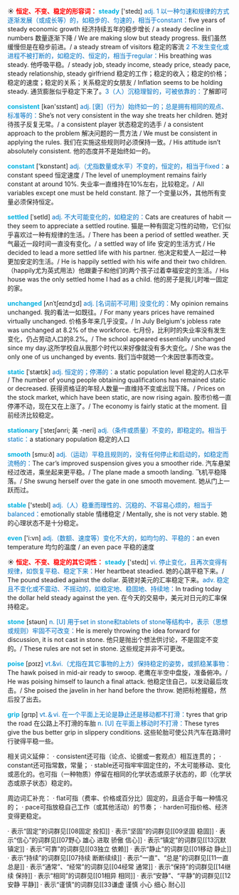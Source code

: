 ☀ <font color="red">**恒定、不变、稳定的形容词：**</font>
<font color="sky blue">**steady**</font> ['stedɪ] 
<font color="#0070c0">adj. 1 以一种匀速和规律的方式逐渐发展（或成长等）的，如稳步的、匀速的，相当于constant：</font>five years of steady economic growth 经济持续五年的稳步增长 / a steady decline in numbers 数量逐渐下降 / We are making slow but steady progress. 我们虽然缓慢但是在稳步前进。/ a steady stream of visitors 稳定的客流 <font color="#0070c0">2 不发生变化或进程不被打断的，如稳定的、恒定的，相当于regular：</font>His breathing was steady. 他呼吸平稳。/ steady job, steady income, steady price, steady pace, steady relationship, steady girlfriend 稳定的工作；稳定的收入；稳定的价格；稳定的速度；稳定的关系；关系稳定的女朋友 / Inflation seems to be holding steady. 通货膨胀似乎稳定下来了。<font color="#0070c0">3（人）沉稳理智的，可被依靠的：</font>了解即可

<font color="sky blue">**consistent**</font> [kən'sɪstənt] 
<font color="#0070c0">adj. [褒]（行为）始终如一的；总是拥有相同的观点、标准等的：</font>She’s not very consistent in the way she treats her children. 她对待孩子反复无常。/ a consistent player 状态稳定的选手 / a consistent approach to the problem 解决问题的一贯方法 / We must be consistent in applying the rules. 我们在实施这些规则时必须保持一致。/ His attitude isn’t absolutely consistent. 他的态度并不是始终如一的。

<font color="sky blue">**constant**</font> ['kɒnstənt] 
<font color="#0070c0">adj.（尤指数量或水平）不变的，恒定的，相当于fixed：</font>a constant speed 恒定速度 / The level of unemployment remains fairly constant at around 10%. 失业率一直维持在10%左右，比较稳定。/ All variables except one must be held constant. 除了一个变量以外，其他所有变量必须保持恒定。
          
<font color="sky blue">**settled**</font> [ˈsetld]
<font color="#0070c0">adj. 不大可能变化的，如稳定的：</font>Cats are creatures of habit — they seem to appreciate a settled routine. 猫是一种有固定习性的动物，它们似乎喜欢过一种有规律的生活。/ There has been a period of settled weather. 天气最近一段时间一直没有变化。/ a settled way of life 安定的生活方式 / He decided to lead a more settled life with his partner. 他决定和爱人一起过一种更加安定的生活。/ He is happily settled with his wife and their two children.（happily尤为英式用法）他跟妻子和他们的两个孩子过着幸福安定的生活。/ His house was the only settled home I had as a child. 他的房子是我儿时唯一固定的家。

<font color="sky blue">**unchanged**</font> [ʌnˈtʃeɪndʒd]
<font color="#0070c0">adj. [名词前不可用] 没变化的：</font>My opinion remains unchanged. 我的看法一如既往。/ For many years prices have remained virtually unchanged. 价格多年来几乎没变。/ In July Belgium's jobless rate was unchanged at 8.2% of the workforce. 七月份，比利时的失业率没有发生变化，仍占劳动人口的8.2%。/ The school appeared essentially unchanged since my day.这所学校自从我那个时代以来好像就没有多大变化。/ She was the only one of us unchanged by events. 我们当中就她一个未因世事而改变。

<font color="sky blue">**static**</font> [ˈstætɪk]
<font color="#0070c0">adj. 恒定的；停滞的：</font>a static population level 稳定的人口水平 / The number of young people obtaining qualifications has remained static or decreased. 获得资格证的年轻人数量一直维持不变或出现下降。/ Prices on the stock market, which have been static, are now rising again. 股市价格一直停滞不动，现在又在上涨了。/ The economy is fairly static at the moment. 目前经济比较稳定。
           
<font color="sky blue">**stationary**</font> [ˈsteɪʃənri; 美 -neri]
<font color="#0070c0">adj.（条件或质量）不变的，即稳定的。相当于static：</font>a stationary population 稳定的人口

<font color="sky blue">**smooth**</font> [smu:ð] 
<font color="#0070c0">adj.（运动）平稳且规则的，没有任何停止和启动的，如稳定而流畅的：</font>The car’s improved suspension gives you a smoother ride. 汽车悬架经过改进，乘坐起来更平稳。/ The plane made a smooth landing. 飞机平稳降落。/ She swung herself over the gate in one smooth movement. 她从门上一跃而过。

<font color="sky blue">**stable**</font> ['steɪbl] 
<font color="#0070c0">adj.（人）稳重而理性的、沉稳的、不容易心烦的，相当于balanced：</font>emotionally stable 情绪稳定 / Mentally, she is not very stable. 她的心理状态不是十分稳定。

<font color="sky blue">**even**</font> ['i:vn] 
<font color="#0070c0">adj.（数额、速度等）变化不大的，如均匀的、平稳的：</font>an even temperature 均匀的温度 / an even pace 平稳的速度

☀ <font color="red">**恒定、不变、稳定的其它词性：**</font>
<font color="sky blue">**steady**</font> ['stedɪ] 
<font color="#0070c0">vi. 停止变化，且再次变得有规律，如恢复平稳、稳定下来：</font>Her heartbeat steadied. 她的心跳平稳下来。/ The pound steadied against the dollar. 英镑对美元的汇率稳定下来。<font color="#0070c0">adv. 稳定且不变化或不震动、不摇动的，如稳定地、稳固地、持续地：</font>In trading today the dollar held steady against the yen. 在今天的交易中，美元对日元的汇率保持稳定。

<font color="sky blue">**stone**</font> [stəʊn] 
<font color="#0070c0">n. [U] 用于set in stone和tablets of stone等结构中，表示（思想或规则）牢固不可改变：</font>He is merely throwing the idea forward for discussion, it is not cast in stone. 他只是抛出个想法供讨论，不是固定不变的。/ These rules are not set in stone. 这些规定并非不可更改。
           
<font color="sky blue">**poise**</font> [pɔɪz]
<font color="#0070c0">vt.&vi.（尤指在其它事物的上方）保持稳定的姿势，或抓稳某事物：</font>The hawk poised in mid-air ready to swoop. 老鹰在半空中盘旋，准备俯冲。/ He was poising himself to launch a final attack. 他稳定住自己，以发动最后攻击。/ She poised the javelin in her hand before the throw. 她把标枪握稳，然后投了出去。           

<font color="sky blue">**grip**</font> [grɪp] 
<font color="#0070c0">vt.＆vi. 在一个平面上无论是静止还是移动都不打滑：</font>tyres that grip the road 在公路上不打滑的车胎 <font color="#0070c0">n. [U] 在平面上移动时不打滑：</font>These tyres give the bus better grip in slippery conditions. 这些轮胎可使公共汽车在路滑时行驶得平稳一些。

相关词义延伸：
· consistent还可指（论点、论据或一套观点）相互连贯的；
· constant还可指常数，常量；
· stable还可指牢牢固定住的，不太可能移动、变化或恶化的。也可指（一种物质）停留在相同的化学状态或原子状态的，即（化学状态或原子状态）稳定的。

周边词汇补充：
· flat可指（费率、价格或百分比）固定的，且适合于每一种情况的；
· pace可指放稳自己工作（或其他活动）的节奏；
· harden可指价格、经济变得更稳定。           
           
· 表示“固定”的词群见[[08固定 拴扣]]
· 表示“坚固”的词群见[[09坚固 稳固]]
· 表示“信心”的词群见[[07野心 雄心 进取 骄傲 信心]]
· 表示“镇定”的词群见[[13沉默 镇定]]
· 表示“可靠”的词群见[[03独立 依赖]]
· 表示“静止”的词群见[[01移动 静止]]
· 表示“持续”的词群见[[07持续 断断续续]]
· 表示“一直”、“总是”的词群见[[11一直 总是]]
· 表示“通常”、“经常”的词群见[[04经常 通常]]
· 表示“保持”的词群见[[14继续 保持]]
· 表示“相同”的词群见[[01相异 相同]]
· 表示“安静”、“平静”的词群见[[12安静 平静]]
· 表示“谨慎”的词群见[[33谦虚 谨慎 小心 细心 耐心]]
